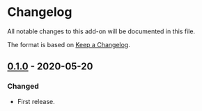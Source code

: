# Changelog
All notable changes to this add-on will be documented in this file.

The format is based on [Keep a Changelog](https://keepachangelog.com/en/1.0.0/).

## [0.1.0] - 2020-05-20
### Changed
- First release.

[0.1.0]: https://github.com/zaproxy/zap-extensions/releases/retire-v0.1.0
